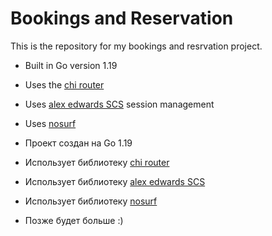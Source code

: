 # Bookings and Reservation 

This is the repository for my bookings and resrvation project.

- Built in Go version 1.19
- Uses the [chi router](https://github.com/go-chi/chi)
- Uses [alex edwards SCS](https://github.com/alexedwards/scs) session management
- Uses [nosurf](https://github.com/justinas/nosurf)


- Проект создан на Go 1.19
- Использует библиотеку [chi router](https://github.com/go-chi/chi)
- Использует библиотеку [alex edwards SCS](https://github.com/alexedwards/scs)
- Использует библиотеку [nosurf](https://github.com/justinas/nosurf) 
- Позже будет больше :)
